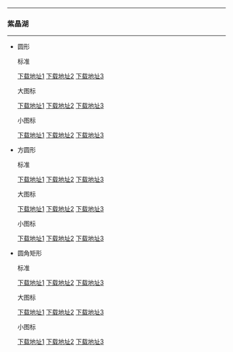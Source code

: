   ---

  ### 紫晶湖

  ---

  - 圆形 

    标准

    [下载地址1](https://github.com.cnpmjs.org/pzcn/emui-icons/releases/download/{ver}/AmethystLake_Round.hwt)    [下载地址2](https://emui.herokuapp.com/AmethystLake_Round.hwt)    [下载地址3](https://emui.netlify.app/AmethystLake_Round.hwt)
    
    大图标

    [下载地址1](https://github.com.cnpmjs.org/pzcn/emui-icons/releases/download/{ver}/AmethystLake_Round_Big.hwt)    [下载地址2](https://emui.herokuapp.com/AmethystLake_Round_Big.hwt)    [下载地址3](https://emui.netlify.app/AmethystLake_Round_Big.hwt)

    小图标

    [下载地址1](https://github.com.cnpmjs.org/pzcn/emui-icons/releases/download/{ver}/AmethystLake_Round_Small.hwt)    [下载地址2](https://emui.herokuapp.com/AmethystLake_Round_Small.hwt)    [下载地址3](https://emui.netlify.app/AmethystLake_Round_Small.hwt)

  - 方圆形 

    标准
    
    [下载地址1](https://github.com.cnpmjs.org/pzcn/emui-icons/releases/download/{ver}/AmethystLake_SquareCircle.hwt)    [下载地址2](https://emui.herokuapp.com/AmethystLake_SquareCircle.hwt)    [下载地址3](https://emui.netlify.app/AmethystLake_SquareCircle.hwt)

    大图标

    [下载地址1](https://github.com.cnpmjs.org/pzcn/emui-icons/releases/download/{ver}/AmethystLake_SquareCircle_Big.hwt)    [下载地址2](https://emui.herokuapp.com/AmethystLake_SquareCircle_Big.hwt)    [下载地址3](https://emui.netlify.app/AmethystLake_SquareCircle_Big.hwt)

    小图标

    [下载地址1](https://github.com.cnpmjs.org/pzcn/emui-icons/releases/download/{ver}/AmethystLake_SquareCircle_Small.hwt)    [下载地址2](https://emui.herokuapp.com/AmethystLake_SquareCircle_Small.hwt)    [下载地址3](https://emui.netlify.app/AmethystLake_SquareCircle_Small.hwt)

  - 圆角矩形 

    标准
    
    [下载地址1](https://github.com.cnpmjs.org/pzcn/emui-icons/releases/download/{ver}/AmethystLake_Rectangle.hwt)    [下载地址2](https://emui.herokuapp.com/AmethystLake_Rectangle.hwt)    [下载地址3](https://emui.netlify.app/AmethystLake_Rectangle.hwt)

    大图标

    [下载地址1](https://github.com.cnpmjs.org/pzcn/emui-icons/releases/download/{ver}/AmethystLake_Rectangle_Big.hwt)    [下载地址2](https://emui.herokuapp.com/AmethystLake_Rectangle_Big.hwt)    [下载地址3](https://emui.netlify.app/AmethystLake_Rectangle_Big.hwt)

    小图标

    [下载地址1](https://github.com.cnpmjs.org/pzcn/emui-icons/releases/download/{ver}/AmethystLake_Rectangle_Small.hwt)    [下载地址2](https://emui.herokuapp.com/AmethystLake_Rectangle_Small.hwt)    [下载地址3](https://emui.netlify.app/AmethystLake_Rectangle_Small.hwt)